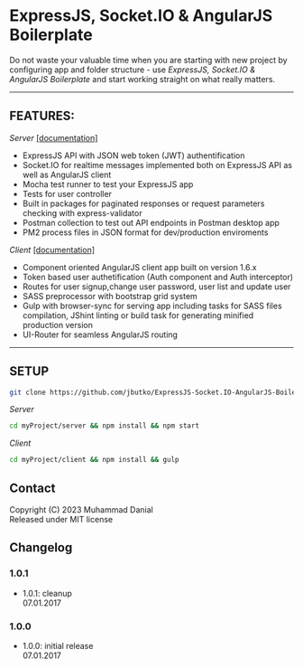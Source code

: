 # ExpressJS, Socket.IO & AngularJS Boilerplate

Do not waste your valuable time when you are starting with new project by configuring app and folder structure - use *ExpressJS, Socket.IO & AngularJS Boilerplate* and start working straight on what really matters.

***

## FEATURES:
*Server* [[documentation]](https://github.com/jbutko/ExpressJS-Socket.IO-AngularJS-Boilerplate/blob/master/server/README.md)
* ExpressJS API with JSON web token (JWT) authentification
* Socket.IO for realtime messages implemented both on ExpressJS API as well as AngularJS client
* Mocha test runner to test your ExpressJS app
* Tests for user controller
* Built in packages for paginated responses or request parameters checking with express-validator
* Postman collection to test out API endpoints in Postman desktop app
* PM2 process files in JSON format for dev/production enviroments

*Client* [[documentation]](https://github.com/jbutko/ExpressJS-Socket.IO-AngularJS-Boilerplate/blob/master/client/README.md)
* Component oriented AngularJS client app built on version 1.6.x
* Token based user authetification (Auth component and Auth interceptor)
* Routes for user signup,change user password, user list and update user
* SASS preprocessor with bootstrap grid system
* Gulp with browser-sync for serving app including tasks for SASS files compilation, JShint linting or build task for generating minified production version
* UI-Router for seamless AngularJS routing

***
## SETUP
```bash
git clone https://github.com/jbutko/ExpressJS-Socket.IO-AngularJS-Boilerplate.git myProject
```
*Server*
```bash
cd myProject/server && npm install && npm start
```
*Client*
```bash
cd myProject/client && npm install && gulp
```

## Contact
Copyright (C) 2023 Muhammad Danial<br>
Released under MIT license

## Changelog
### 1.0.1
- 1.0.1: cleanup<br>
07.01.2017

### 1.0.0
- 1.0.0: initial release<br>
07.01.2017
